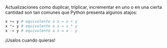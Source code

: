 Actualizaciones como duplicar, triplicar, incrementar en uno o en una cierta cantidad son tan comunes que Python presenta algunos atajos:

```python
x += y # equivalente a x = x + y
x *= y # equivalente a x = x * y
x -= y # equivalente a x = x - y
```

¡Usalos cuando quieras!
